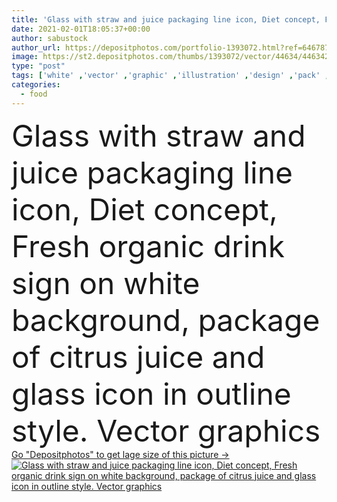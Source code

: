 ```yaml
---
title: 'Glass with straw and juice packaging line icon, Diet concept, Fresh organic drink sign on white background, package of citrus juice and glass icon in outline style. Vector graphics.'
date: 2021-02-01T18:05:37+00:00
author: sabustock
author_url: https://depositphotos.com/portfolio-1393072.html?ref=64678756
image: https://st2.depositphotos.com/thumbs/1393072/vector/44634/446342956/api_thumb_450.jpg?forcejpeg=true
type: "post"
tags: ['white' ,'vector' ,'graphic' ,'illustration' ,'design' ,'pack' ,'glass' ,'isolated' ,'box' ,'package' ,'sign' ,'fresh' ,'liquid' ,'water' ,'orange' ,'health' ,'healthy' ,'carton' ,'packaging' ,'food' ,'cream' ,'fruit' ,'juicy' ,'breakfast' ,'black' ,'drink' ,'line' ,'cold' ,'symbol' ,'icon' ,'vitamin' ,'product' ,'beverage' ,'organic' ,'milk' ,'web' ,'juice' ,'smoothie' ,'cocktail' ,'outline' ,'soda' ,'lemon' ,'straw' ,'thin' ,'logo' ,'pictogram' ,'app' ,'eps' ,'glyph' ]
categories: 
  - food
---
```

<div aling="center">
            <font size="60"> Glass with straw and juice packaging line icon, Diet concept, Fresh organic drink sign on white background, package of citrus juice and glass icon in outline style. Vector graphics</font>   
</div>
<div>
    <a href='https://st2.depositphotos.com/thumbs/1393072/vector/44634/446342956/api_thumb_450.jpg?forcejpeg=true?ref=64678756' target=_blank > Go "Depositphotos" to get lage size of this picture ->
        <img href='https://st2.depositphotos.com/thumbs/1393072/vector/44634/446342956/api_thumb_450.jpg?forcejpeg=true?ref=64678756' src='https://st2.depositphotos.com/1393072/44634/v/950/depositphotos_446342956-stock-illustration-glass-with-straw-and-juice.jpg?forcejpeg=true' alt='Glass with straw and juice packaging line icon, Diet concept, Fresh organic drink sign on white background, package of citrus juice and glass icon in outline style. Vector graphics' >
    </a>
</div>
